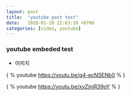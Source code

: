 ```yaml
---
layout: post
title:  "youtube post test"
date:   2018-01-20 22:03:10 +0700
categories: [video, youtube]
---
```


### youtube embeded test

* 어피치

{ % youtube https://youtu.be/g4-ecNSENb0 % }

{ % youtube https://youtu.be/xyZjniR39oY % }

